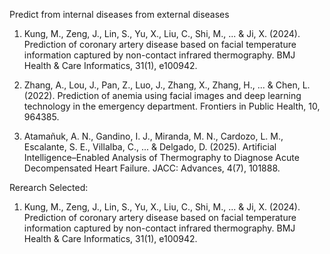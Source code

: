 Predict from internal diseases from external diseases

1. Kung, M., Zeng, J., Lin, S., Yu, X., Liu, C., Shi, M., ... & Ji, X. (2024). 
    Prediction of coronary artery disease based on facial temperature information captured 
    by non-contact infrared thermography. BMJ Health & Care Informatics, 31(1), e100942.

2.  Zhang, A., Lou, J., Pan, Z., Luo, J., Zhang, X., Zhang, H., ... & Chen, L. (2022).
    Prediction of anemia using facial images and deep learning technology in the emergency department.
    Frontiers in Public Health, 10, 964385.

3. Atamañuk, A. N., Gandino, I. J., Miranda, M. N., Cardozo, L. M., Escalante, S. E., Villalba, C.,      ... & Delgado, D. (2025). Artificial Intelligence–Enabled Analysis of Thermography to Diagnose        Acute Decompensated Heart Failure. JACC: Advances, 4(7), 101888.



Rerearch Selected: 
1.    Kung, M., Zeng, J., Lin, S., Yu, X., Liu, C., Shi, M., ... & Ji, X. (2024). 
            Prediction of coronary artery disease based on facial temperature information captured 
            by non-contact infrared thermography. BMJ Health & Care Informatics, 31(1), e100942.



